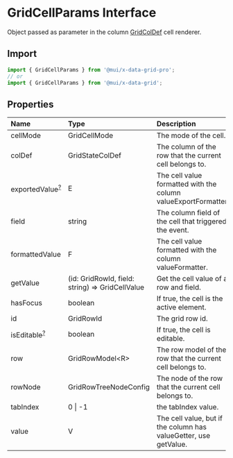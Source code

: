 # GridCellParams Interface

<p class="description">Object passed as parameter in the column <a href="/api/data-grid/grid-col-def/">GridColDef</a> cell renderer.</p>

## Import

```js
import { GridCellParams } from '@mui/x-data-grid-pro';
// or
import { GridCellParams } from '@mui/x-data-grid';
```

## Properties

| Name                                                                                            | Type                                                                              | Description                                                      |
| :---------------------------------------------------------------------------------------------- | :-------------------------------------------------------------------------------- | :--------------------------------------------------------------- |
| <span class="prop-name">cellMode</span>                                                         | <span class="prop-type">GridCellMode</span>                                       | The mode of the cell.                                            |
| <span class="prop-name">colDef</span>                                                           | <span class="prop-type">GridStateColDef</span>                                    | The column of the row that the current cell belongs to.          |
| <span class="prop-name optional">exportedValue<sup><abbr title="optional">?</abbr></sup></span> | <span class="prop-type">E</span>                                                  | The cell value formatted with the column valueExportFormatter.   |
| <span class="prop-name">field</span>                                                            | <span class="prop-type">string</span>                                             | The column field of the cell that triggered the event.           |
| <span class="prop-name">formattedValue</span>                                                   | <span class="prop-type">F</span>                                                  | The cell value formatted with the column valueFormatter.         |
| <span class="prop-name">getValue</span>                                                         | <span class="prop-type">(id: GridRowId, field: string) =&gt; GridCellValue</span> | Get the cell value of a row and field.                           |
| <span class="prop-name">hasFocus</span>                                                         | <span class="prop-type">boolean</span>                                            | If true, the cell is the active element.                         |
| <span class="prop-name">id</span>                                                               | <span class="prop-type">GridRowId</span>                                          | The grid row id.                                                 |
| <span class="prop-name optional">isEditable<sup><abbr title="optional">?</abbr></sup></span>    | <span class="prop-type">boolean</span>                                            | If true, the cell is editable.                                   |
| <span class="prop-name">row</span>                                                              | <span class="prop-type">GridRowModel&lt;R&gt;</span>                              | The row model of the row that the current cell belongs to.       |
| <span class="prop-name">rowNode</span>                                                          | <span class="prop-type">GridRowTreeNodeConfig</span>                              | The node of the row that the current cell belongs to.            |
| <span class="prop-name">tabIndex</span>                                                         | <span class="prop-type">0 \| -1</span>                                            | the tabIndex value.                                              |
| <span class="prop-name">value</span>                                                            | <span class="prop-type">V</span>                                                  | The cell value, but if the column has valueGetter, use getValue. |

